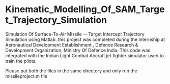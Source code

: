 # Kinematic_Modelling_Of_SAM_Target_Trajectory_Simulation
Simulation Of Surface-To-Air Missile -- Target Intercept Trajectory Simulation using Matlab. this project was completed during the Internship at Aeronautical Development Establishment , Defence Research &amp; Development Organization, Ministry Of Defence India. This code was integrated with the Indian Light Combat Aircraft jet fighter simulator used to train the pilots.

Please put both the files in the same directory and only run the missileproject.m file
